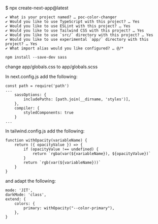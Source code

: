 $ npx create-next-app@latest

```
✔ What is your project named? … poc-color-changer
✔ Would you like to use TypeScript with this project? … Yes
✔ Would you like to use ESLint with this project? … Yes
✔ Would you like to use Tailwind CSS with this project? … Yes
✔ Would you like to use `src/` directory with this project? … Yes
✔ Would you like to use experimental `app/` directory with this project? … Yes
✔ What import alias would you like configured? … @/*
```
```
npm install --save-dev sass
```

change app/globals.css to app/globals.scss

In next.config.js add the following:

```
const path = require('path')
...
    sassOptions: {
        includePaths: [path.join(__dirname, 'styles')],
    },
    compiler: {
        styledComponents: true
    }
...
```

In tailwind.config.js add the following:

```
function withOpacity(variableName) {
    return ({ opacityValue }) => {
        if (opacityValue !== undefined) {
            return `rgba(var(${variableName}), ${opacityValue})`
        }
        return `rgb(var(${variableName}))`
    }
}
```

and adapt the following:

```
mode: 'JIT',
darkMode: 'class',
extend: {
    colors: {
        primary: withOpacity("--color-primary"),
    },
}
```